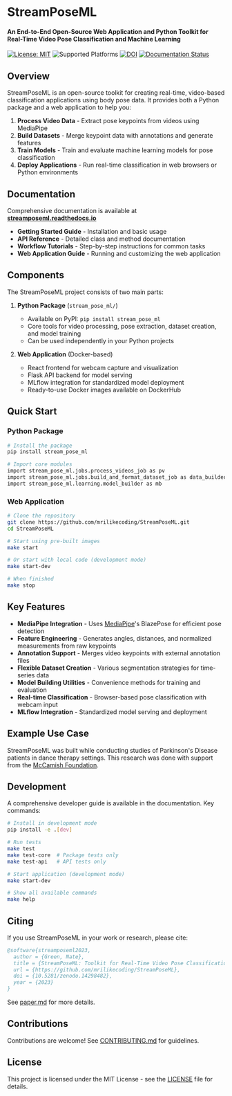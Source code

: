 # StreamPoseML

#### An End-to-End Open-Source Web Application and Python Toolkit for Real-Time Video Pose Classification and Machine Learning

[![License: MIT](https://img.shields.io/badge/License-MIT-yellow.svg)](https://opensource.org/licenses/MIT)
![Supported Platforms](https://img.shields.io/badge/platforms-macOS%20%7C%20Windows%20%7C%20Linux-green)
[![DOI](https://zenodo.org/badge/DOI/10.5281/zenodo.14298482.svg)](https://doi.org/10.5281/zenodo.14298482)
[![Documentation Status](https://readthedocs.org/projects/streamposeml/badge/?version=latest)](https://streamposeml.readthedocs.io/en/latest/?badge=latest)

## Overview

StreamPoseML is an open-source toolkit for creating real-time, video-based classification applications using body pose data. It provides both a Python package and a web application to help you:

1. **Process Video Data** - Extract pose keypoints from videos using MediaPipe
2. **Build Datasets** - Merge keypoint data with annotations and generate features
3. **Train Models** - Train and evaluate machine learning models for pose classification
4. **Deploy Applications** - Run real-time classification in web browsers or Python environments

## Documentation

Comprehensive documentation is available at **[streamposeml.readthedocs.io](https://streamposeml.readthedocs.io)**

- **Getting Started Guide** - Installation and basic usage
- **API Reference** - Detailed class and method documentation
- **Workflow Tutorials** - Step-by-step instructions for common tasks
- **Web Application Guide** - Running and customizing the web application

## Components

The StreamPoseML project consists of two main parts:

1. **Python Package** (`stream_pose_ml/`)
   - Available on PyPI: `pip install stream_pose_ml`
   - Core tools for video processing, pose extraction, dataset creation, and model training
   - Can be used independently in your Python projects

2. **Web Application** (Docker-based)
   - React frontend for webcam capture and visualization
   - Flask API backend for model serving
   - MLflow integration for standardized model deployment
   - Ready-to-use Docker images available on DockerHub

## Quick Start

### Python Package

```bash
# Install the package
pip install stream_pose_ml

# Import core modules
import stream_pose_ml.jobs.process_videos_job as pv
import stream_pose_ml.jobs.build_and_format_dataset_job as data_builder
import stream_pose_ml.learning.model_builder as mb
```

### Web Application

```bash
# Clone the repository
git clone https://github.com/mrilikecoding/StreamPoseML.git
cd StreamPoseML

# Start using pre-built images
make start

# Or start with local code (development mode)
make start-dev

# When finished
make stop
```

## Key Features

- **MediaPipe Integration** - Uses [MediaPipe](https://developers.google.com/mediapipe)'s BlazePose for efficient pose detection
- **Feature Engineering** - Generates angles, distances, and normalized measurements from raw keypoints
- **Annotation Support** - Merges video keypoints with external annotation files
- **Flexible Dataset Creation** - Various segmentation strategies for time-series data
- **Model Building Utilities** - Convenience methods for training and evaluation
- **Real-time Classification** - Browser-based pose classification with webcam input
- **MLflow Integration** - Standardized model serving and deployment

## Example Use Case

StreamPoseML was built while conducting studies of Parkinson's Disease patients in dance therapy settings. This research was done with support from the [McCamish Foundation](https://parkinsons.gatech.edu/).

## Development

A comprehensive developer guide is available in the documentation. Key commands:

```bash
# Install in development mode
pip install -e .[dev]

# Run tests
make test
make test-core  # Package tests only
make test-api   # API tests only

# Start application (development mode)
make start-dev

# Show all available commands
make help
```

## Citing

If you use StreamPoseML in your work or research, please cite:

```bibtex
@software{streamposeml2023,
  author = {Green, Nate},
  title = {StreamPoseML: Toolkit for Real-Time Video Pose Classification},
  url = {https://github.com/mrilikecoding/StreamPoseML},
  doi = {10.5281/zenodo.14298482},
  year = {2023}
}
```

See [paper.md](paper.md) for more details.

## Contributions

Contributions are welcome! See [CONTRIBUTING.md](CONTRIBUTING.md) for guidelines.

## License

This project is licensed under the MIT License - see the [LICENSE](LICENSE) file for details.

